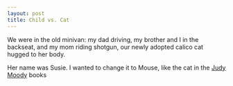 ```yaml
---
layout: post
title: Child vs. Cat
---
```


We were in the old minivan: my dad driving, my brother and I in the backseat, and my mom riding shotgun, our newly adopted calico cat hugged to her body.

Her name was Susie. I wanted to change it to Mouse, like the cat in the [Judy Moody](http://www.judymoody.com/#about/who) books